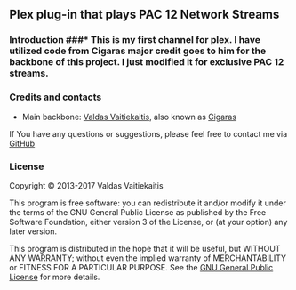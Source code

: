 ﻿## Plex plug-in that plays PAC 12 Network Streams 
### Introduction ###* This is my first channel for plex. I have utilized code from Cigaras major credit goes to him for the backbone of this project. I just modified it for exclusive PAC 12 streams.

### Credits and contacts ###
* Main backbone: [Valdas Vaitiekaitis](http://valdas.ax.lt), also known as [Cigaras](http://forums.plex.tv/profile/Cigaras)


If You have any questions or suggestions, please feel free to contact me via [GitHub](https://github.com/KingKoopa08) 

### License ###
Copyright © 2013-2017 Valdas Vaitiekaitis

This program is free software: you can redistribute it and/or modify it under the terms of the GNU General Public License as published by the Free Software Foundation, either version 3 of the License, or (at your option) any later version.

This program is distributed in the hope that it will be useful, but WITHOUT ANY WARRANTY; without even the implied warranty of MERCHANTABILITY or FITNESS FOR A PARTICULAR PURPOSE. See the [GNU General Public License](http://www.gnu.org/copyleft/gpl.html) for more details.
